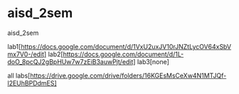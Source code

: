# aisd_2sem
aisd_2sem

lab1[https://docs.google.com/document/d/1VxU2uxJV10rJNZtLycOV64xSbVmx7V0-/edit]
lab2[https://docs.google.com/document/d/1L-doO_8pcQJ2gBpHUw7w7zEiB3auwPjt/edit]
lab3[none]

all labs[https://drive.google.com/drive/folders/16KGEsMsCeXw4N1MTJQf-l2EUhBPDdmES]

